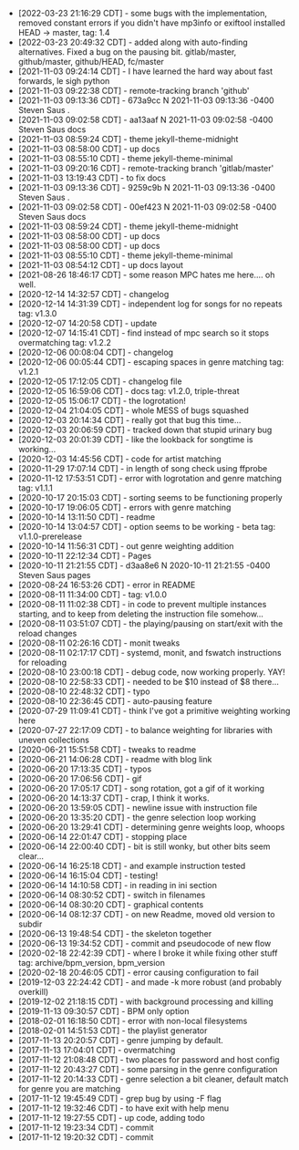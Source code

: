 * [2022-03-23 21:16:29 CDT] - some bugs with the implementation, removed constant errors if you didn't have mp3info or exiftool installed HEAD -> master, tag: 1.4
* [2022-03-23 20:49:32 CDT] - added along with auto-finding alternatives. Fixed a bug on the pausing bit. gitlab/master, github/master, github/HEAD, fc/master
* [2021-11-03 09:24:14 CDT] - I have learned the hard way about fast forwards, le sigh python
* [2021-11-03 09:22:38 CDT] - remote-tracking branch 'github'
* [2021-11-03 09:13:36 CDT] - 673a9cc N 2021-11-03 09:13:36 -0400 Steven Saus         .
* [2021-11-03 09:02:58 CDT] - aa13aaf N 2021-11-03 09:02:58 -0400 Steven Saus         docs
* [2021-11-03 08:59:24 CDT] - theme jekyll-theme-midnight
* [2021-11-03 08:58:00 CDT] - up docs
* [2021-11-03 08:55:10 CDT] - theme jekyll-theme-minimal
* [2021-11-03 09:20:16 CDT] - remote-tracking branch 'gitlab/master'
* [2021-11-03 13:19:43 CDT] - to fix docs
* [2021-11-03 09:13:36 CDT] - 9259c9b N 2021-11-03 09:13:36 -0400 Steven Saus         .
* [2021-11-03 09:02:58 CDT] - 00ef423 N 2021-11-03 09:02:58 -0400 Steven Saus         docs
* [2021-11-03 08:59:24 CDT] - theme jekyll-theme-midnight
* [2021-11-03 08:58:00 CDT] - up docs
* [2021-11-03 08:58:00 CDT] - up docs
* [2021-11-03 08:55:10 CDT] - theme jekyll-theme-minimal
* [2021-11-03 08:54:12 CDT] - up docs layout
* [2021-08-26 18:46:17 CDT] - some reason MPC hates me here.... oh well.
* [2020-12-14 14:32:57 CDT] - changelog
* [2020-12-14 14:31:39 CDT] - independent log for songs for no repeats tag: v1.3.0
* [2020-12-07 14:20:58 CDT] - update
* [2020-12-07 14:15:41 CDT] - find instead of mpc search so it stops overmatching tag: v1.2.2
* [2020-12-06 00:08:04 CDT] - changelog
* [2020-12-06 00:05:44 CDT] - escaping spaces in genre matching tag: v1.2.1
* [2020-12-05 17:12:05 CDT] - changelog file
* [2020-12-05 16:59:06 CDT] - docs tag: v1.2.0, triple-threat
* [2020-12-05 15:06:17 CDT] - the logrotation!
* [2020-12-04 21:04:05 CDT] - whole MESS of bugs squashed
* [2020-12-03 20:14:34 CDT] - really got that bug this time...
* [2020-12-03 20:06:59 CDT] - tracked down that stupid urinary bug
* [2020-12-03 20:01:39 CDT] - like the lookback for songtime is working...
* [2020-12-03 14:45:56 CDT] - code for artist matching
* [2020-11-29 17:07:14 CDT] - in length of song check using ffprobe
* [2020-11-12 17:53:51 CDT] - error with logrotation and genre matching tag: v1.1.1
* [2020-10-17 20:15:03 CDT] - sorting seems to be functioning properly
* [2020-10-17 19:06:05 CDT] - errors with genre matching
* [2020-10-14 13:11:50 CDT] - readme
* [2020-10-14 13:04:57 CDT] - option seems to be working - beta tag: v1.1.0-prerelease
* [2020-10-14 11:56:31 CDT] - out genre weighting addition
* [2020-10-11 22:12:34 CDT] - Pages
* [2020-10-11 21:21:55 CDT] - d3aa8e6 N 2020-10-11 21:21:55 -0400 Steven Saus         pages
* [2020-08-24 16:53:26 CDT] - error in README
* [2020-08-11 11:34:00 CDT] - tag: v1.0.0
* [2020-08-11 11:02:38 CDT] - in code to prevent multiple instances starting, and to keep from deleting the instruction file somehow...
* [2020-08-11 03:51:07 CDT] - the playing/pausing on start/exit with the reload changes
* [2020-08-11 02:26:16 CDT] - monit tweaks
* [2020-08-11 02:17:17 CDT] - systemd, monit, and fswatch instructions for reloading
* [2020-08-10 23:00:18 CDT] - debug code, now working properly. YAY!
* [2020-08-10 22:58:33 CDT] - needed to be $10 instead of $8 there...
* [2020-08-10 22:48:32 CDT] - typo
* [2020-08-10 22:36:45 CDT] - auto-pausing feature
* [2020-07-29 11:09:41 CDT] - think I've got a primitive weighting working here
* [2020-07-27 22:17:09 CDT] - to balance weighting for libraries with uneven collections
* [2020-06-21 15:51:58 CDT] - tweaks to readme
* [2020-06-21 14:06:28 CDT] - readme with blog link
* [2020-06-20 17:13:35 CDT] - typos
* [2020-06-20 17:06:56 CDT] - gif
* [2020-06-20 17:05:17 CDT] - song rotation, got a gif of it working
* [2020-06-20 14:13:37 CDT] - crap, I think it works.
* [2020-06-20 13:59:05 CDT] - newline issue with instruction file
* [2020-06-20 13:35:20 CDT] - the genre selection loop working
* [2020-06-20 13:29:41 CDT] - determining genre weights loop, whoops
* [2020-06-14 22:01:47 CDT] - stopping place
* [2020-06-14 22:00:40 CDT] - bit is still wonky, but other bits seem clear...
* [2020-06-14 16:25:18 CDT] - and example instruction tested
* [2020-06-14 16:15:04 CDT] - testing!
* [2020-06-14 14:10:58 CDT] - in reading in ini section
* [2020-06-14 08:30:52 CDT] - switch in filenames
* [2020-06-14 08:30:20 CDT] - graphical contents
* [2020-06-14 08:12:37 CDT] - on new Readme, moved old version to subdir
* [2020-06-13 19:48:54 CDT] - the skeleton together
* [2020-06-13 19:34:52 CDT] - commit and pseudocode of new flow
* [2020-02-18 22:42:39 CDT] - where I broke it while fixing other stuff tag: archive/bpm_version, bpm_version
* [2020-02-18 20:46:05 CDT] - error causing configuration to fail
* [2019-12-03 22:24:42 CDT] - and made -k more robust (and probably overkill)
* [2019-12-02 21:18:15 CDT] - with background processing and killing
* [2019-11-13 09:30:57 CDT] - BPM only option
* [2018-02-01 16:18:50 CDT] - error with non-local filesystems
* [2018-02-01 14:51:53 CDT] - the playlist generator
* [2017-11-13 20:20:57 CDT] - genre jumping by default.
* [2017-11-13 17:04:01 CDT] - overmatching
* [2017-11-12 21:08:48 CDT] - two places for password and host config
* [2017-11-12 20:43:27 CDT] - some parsing in the genre configuration
* [2017-11-12 20:14:33 CDT] - genre selection a bit cleaner, default match for genre you are matching
* [2017-11-12 19:45:49 CDT] - grep bug by using -F flag
* [2017-11-12 19:32:46 CDT] - to have exit with help menu
* [2017-11-12 19:27:55 CDT] - up code, adding todo
* [2017-11-12 19:23:34 CDT] - commit
* [2017-11-12 19:20:32 CDT] - commit
